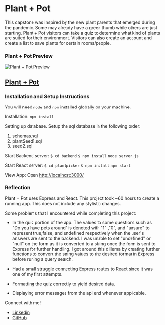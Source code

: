 
# Plant + Pot
This capstone was inspired by the new plant parents that emerged during the pandemic. Some may already have a green thumb while others are just starting. Plant + Pot visitors can take a quiz to determine what kind of plants are suited for their environment. Visitors can also create an account and create a list to save plants for certain rooms/people.

 ### Plant + Pot Preview

![Plant + Pot Preview](/plant+pot.gif) 
## [Plant + Pot](https://plant-plus-pot.surge.sh)

### Installation and Setup Instructions

You will need `node` and `npm` installed globally on your machine.

Installation:
`npm install`

Setting up database. Setup the sql database in the following order:
1. schemas.sql
2. plantSeed1.sql
3. seed2.sql


Start Backend server:
`$ cd backend`
`$ npm install`
`node server.js`

Start React server:
`$ cd plantpicker`
`$ npm install`
`npm start`

View App:
Open [http://localhost:3000/](http://localhost:3000/)

### Reflection
Plant + Pot uses Express and React. This project took ~60 hours to create a running app. This does not include any stylistic changes. 

Some problems that I encountered while completing this project:

- In the quiz portion of the app. The values to some questions such as "Do you have pets around" is denoted with "1" ,"0", and "unsure" to represent true,false, and undefined respectively when the user's answers are sent to the backend. I was unable to set "undefined" or "null" on the form as it is converted to a string once the form is sent to Express for further handling. I got around this dillema by creating further functions to convert the string values to the desired format in Express before runing a query search. 

- Had a small struggle connecting Express routes to React since it was one of my first attempts.
- Formatting the quiz correctly to yield desired data.
- Displaying error messages from the api end whenever applicable. 


Connect with me!
- [Linkedin](https://www.linkedin.com/in/hello-joycewong/)
- [GitHub](https://github.com/Joyce-w)

